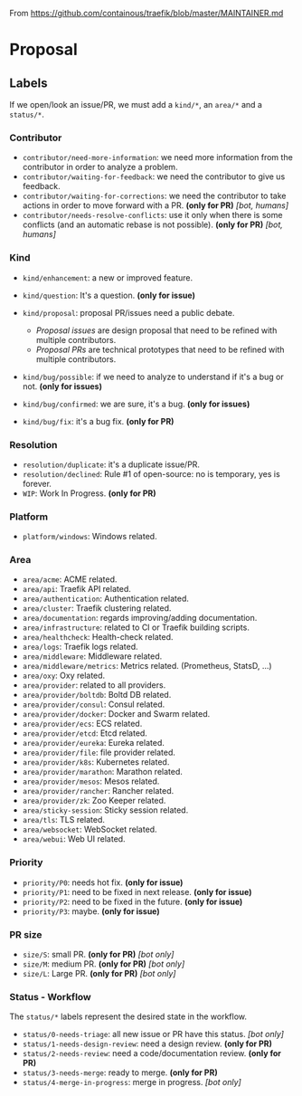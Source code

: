 From https://github.com/containous/traefik/blob/master/MAINTAINER.md

	
# Proposal

## Labels

If we open/look an issue/PR, we must add a `kind/*`, an `area/*` and a `status/*`.

### Contributor

* `contributor/need-more-information`: we need more information from the contributor in order to analyze a problem.
* `contributor/waiting-for-feedback`: we need the contributor to give us feedback.
* `contributor/waiting-for-corrections`: we need the contributor to take actions in order to move forward with a PR. **(only for PR)** _[bot, humans]_
* `contributor/needs-resolve-conflicts`: use it only when there is some conflicts (and an automatic rebase is not possible). **(only for PR)** _[bot, humans]_

### Kind

* `kind/enhancement`: a new or improved feature.
* `kind/question`: It's a question. **(only for issue)**
* `kind/proposal`: proposal PR/issues need a public debate.
  * _Proposal issues_ are design proposal that need to be refined with multiple contributors.
  * _Proposal PRs_ are technical prototypes that need to be refined with multiple contributors.

* `kind/bug/possible`: if we need to analyze to understand if it's a bug or not. **(only for issues)**
* `kind/bug/confirmed`: we are sure, it's a bug. **(only for issues)**
* `kind/bug/fix`: it's a bug fix. **(only for PR)**

### Resolution

* `resolution/duplicate`: it's a duplicate issue/PR.
* `resolution/declined`: Rule #1 of open-source: no is temporary, yes is forever.
* `WIP`: Work In Progress. **(only for PR)**

### Platform

* `platform/windows`: Windows related.

### Area

* `area/acme`: ACME related.
* `area/api`: Traefik API related.
* `area/authentication`: Authentication related.
* `area/cluster`: Traefik clustering related.
* `area/documentation`: regards improving/adding documentation.
* `area/infrastructure`: related to CI or Traefik building scripts.
* `area/healthcheck`: Health-check related.
* `area/logs`: Traefik logs related.
* `area/middleware`: Middleware related.
* `area/middleware/metrics`: Metrics related. (Prometheus, StatsD, ...)
* `area/oxy`: Oxy related.
* `area/provider`: related to all providers.
* `area/provider/boltdb`: Boltd DB related.
* `area/provider/consul`: Consul related.
* `area/provider/docker`: Docker and Swarm related.
* `area/provider/ecs`: ECS related.
* `area/provider/etcd`: Etcd related.
* `area/provider/eureka`: Eureka related.
* `area/provider/file`: file provider related.
* `area/provider/k8s`: Kubernetes related.
* `area/provider/marathon`: Marathon related.
* `area/provider/mesos`: Mesos related.
* `area/provider/rancher`: Rancher related.
* `area/provider/zk`: Zoo Keeper related.
* `area/sticky-session`: Sticky session related.
* `area/tls`: TLS related.
* `area/websocket`: WebSocket related.
* `area/webui`: Web UI related.

### Priority

* `priority/P0`: needs hot fix. **(only for issue)**
* `priority/P1`: need to be fixed in next release. **(only for issue)**
* `priority/P2`: need to be fixed in the future. **(only for issue)**
* `priority/P3`: maybe. **(only for issue)**

### PR size

* `size/S`: small PR. **(only for PR)** _[bot only]_
* `size/M`: medium PR. **(only for PR)** _[bot only]_
* `size/L`: Large PR. **(only for PR)** _[bot only]_

### Status - Workflow

The `status/*` labels represent the desired state in the workflow.

* `status/0-needs-triage`: all new issue or PR have this status. _[bot only]_
* `status/1-needs-design-review`: need a design review. **(only for PR)**
* `status/2-needs-review`: need a code/documentation review. **(only for PR)**
* `status/3-needs-merge`: ready to merge. **(only for PR)**
* `status/4-merge-in-progress`: merge in progress. _[bot only]_
